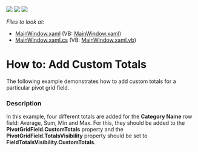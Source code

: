 <!-- default badges list -->
![](https://img.shields.io/endpoint?url=https://codecentral.devexpress.com/api/v1/VersionRange/128578344/21.1.5%2B)
[![](https://img.shields.io/badge/Open_in_DevExpress_Support_Center-FF7200?style=flat-square&logo=DevExpress&logoColor=white)](https://supportcenter.devexpress.com/ticket/details/E2135)
[![](https://img.shields.io/badge/📖_How_to_use_DevExpress_Examples-e9f6fc?style=flat-square)](https://docs.devexpress.com/GeneralInformation/403183)
<!-- default badges end -->
<!-- default file list -->
*Files to look at*:

* [MainWindow.xaml](./CS/HowToAddCustomTotals/MainWindow.xaml) (VB: [MainWindow.xaml](./VB/HowToAddCustomTotals/MainWindow.xaml))
* [MainWindow.xaml.cs](./CS/HowToAddCustomTotals/MainWindow.xaml.cs) (VB: [MainWindow.xaml.vb](./VB/HowToAddCustomTotals/MainWindow.xaml.vb))
<!-- default file list end -->
# How to: Add Custom Totals


<p>The following example demonstrates how to add custom totals for a particular pivot grid field.</p>


<h3>Description</h3>

<p>In this example, four different totals are added for the <strong>Category Name</strong> row field: Average, Sum, Min and Max. For this, they should be added to the <strong>PivotGridField.CustomTotals</strong> property and the <strong>PivotGridField.TotalsVisibility</strong> property should be set to <strong>FieldTotalsVisibility.CustomTotals</strong>.</p>

<br/>


